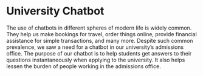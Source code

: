 # University Chatbot
The use of chatbots in different spheres of modern life is widely common. They help us make bookings for travel, order things online, provide financial assistance for 
simple transactions, and many more. Despite such common prevalence, we saw a need for a chatbot in our university’s admissions office. 
The purpose of our chatbot is to help students get answers to their questions instantaneously when applying to the university. 
It also helps lessen the burden of people working in the admissions office. 

